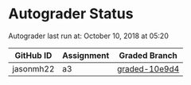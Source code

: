 # Autograder Status
Autograder last run at: October 10, 2018 at 05:20

| GitHub ID | Assignment | Graded Branch |
|-----------|------------|---------------|
| jasonmh22 | a3 | [graded-10e9d4](https://github.com/Fall2018COMP401-001/a3-jasonmh22/tree/graded-10e9d4) | 
